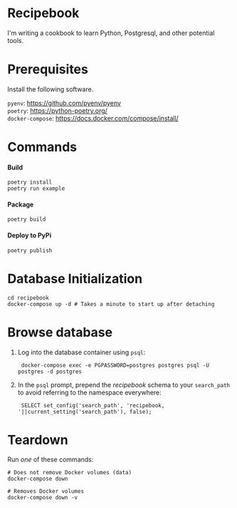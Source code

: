Recipebook
==========

I'm writing a cookbook to learn Python, Postgresql, and other potential tools.

# Prerequisites

Install the following software.

`pyenv`: https://github.com/pyenv/pyenv <br/>
`poetry`: https://python-poetry.org/ <br/>
`docker-compose`: https://docs.docker.com/compose/install/


# Commands

#### Build
```
poetry install
poetry run example
```
#### Package
```
poetry build
```

#### Deploy to PyPi
```
poetry publish
```

# Database Initialization
```    
cd recipebook
docker-compose up -d # Takes a minute to start up after detaching
```

# Browse database
1. Log into the database container using `psql`:

        docker-compose exec -e PGPASSWORD=postgres postgres psql -U postgres -d postgres

1. In the `psql` prompt, prepend the _recipebook_ schema to your `search_path` to avoid referring to the namespace everywhere:

        SELECT set_config('search_path', 'recipebook, '||current_setting('search_path'), false);

# Teardown
Run _one_ of these commands:
    
    # Does not remove Docker volumes (data)
    docker-compose down   

    # Removes Docker volumes
    docker-compose down -v
